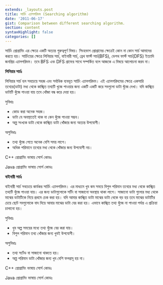 ```yaml
---
extends: _layouts.post
title: সার্চিং এ্যালগরিদম (Searching algorithm)
date: '2011-06-17'
gist: Comparison between different searching algorithm.
section: content
syntaxHighlight: false
categories: []
---
```


সার্চিং প্রোগ্রামিং এর ক্ষেত্রে একটি অত্যন্ত গুরুত্বপূর্ণ বিষয়। সিংহভাগ প্রোগ্রামের ক্ষেত্রেই কোন না কোন সার্চ আমাদের করতে হয়। সার্চিংয়ের ক্ষেত্রে লিনিয়ার সার্চ, বাইনারী সার্চ, ব্রেথ ফার্স্ট সার্চ(BFS), ডেপথ ফার্স্ট সার্চ(DFS) ইত্যাদি জনপ্রিয় এ্যালগরিদম। তবে BFS এবং DFS গ্রাফের সাথে সম্পর্কিত বলে আজকে এ বিষয়ে আলোচনা করব না।

**লিনিয়ার সার্চঃ**

লিনিয়ার সার্চ হল সবচেয়ে সহজ এবং সর্বাধিক ব্যবহৃত সার্চিং এ্যালগরিদম। এই এ্যালগরিদমের ক্ষেত্রে একসারি তথ্যের(ডাটা) মধ্য থেকে কাঙ্খিত তথ্যটি খুজে পাওয়ার জন্য একটি একটি করে সবগুলো ডাটা খুঁজে দেখা। যদি কাঙ্খিত ডাটাটি খুঁজে পাওয়া যায় তবে খোঁজা বন্ধ করে দেয়া হয়।

সুবিধাঃ

- কোড করা অনেক সহজ।
- ডাটা যে অবস্থাতেই থাক না কেন খুঁজে পাওয়া সম্ভব।
- অল্প সংখ্যক ডাটা থেকে কাঙ্খিত ডাটা খোঁজার জন্য অত্যন্ত উপযোগী।

অসুবিধাঃ

- তথ্য খুঁজে পেতে অনেক বেশি সময় লাগে।
- অধিক পরিমানে তথ্যের মধ্য থেকে খোঁজার জন্য উপযোগী নয়।

C++ প্রোগ্রামিং ভাষায় সোর্স কোডঃ

<script src="https://gist.github.com/milon/a3a2fbf2a35c868d14dcc8ba7e04d1fe.js">
</script>

Java প্রোগ্রামিং ভাষায় সোর্স কোডঃ

<script src="https://gist.github.com/milon/f818e073883ee32f00f584ded8f7b11d.js">
</script>

**বাইনারী সার্চঃ**

বাইনারী সার্চ সবচেয়ে কার্যকর সার্চিং এ্যালগরিদম। এর মাধ্যমে খুব কম সময়ে বিপুল পরিমান তথ্যের মধ্য থেকে কাঙ্খিত তথ্যটি খুঁজে পাওয়া যায়। এর জন্য ডাটাগুলোকে সর্টিং বা সাজানো অবস্থায় থাকা লাগে। সাজানো ডাটা গুলোর মধ্য থেকে মাঝের ডাটাটিকে নিয়ে প্রথমে চেক করা হয়। যদি আমার কাঙ্খিত ডাটা মাঝের ডাটা থেকে বড় হয় তবে মাঝের ডাটাটির চেয়ে ছোট সবগুলোকে বাদ দিয়ে আবার মাঝের ডাটা বের করা হয়। এভাবে কাঙ্খিত তথ্য খুঁজে না পাওয়া পর্যন্ত এ প্রক্রিয়া চালানো হয়।

সুবিধাঃ

- খুব অল্প সময়ের মধ্যে তথ্য খুঁজে বের করা যায়।
- বিপুল পরিমান তথ্য খোঁজার জন্য খুবই উপযোগী।

অসুবিধাঃ

- তথ্য সর্টেড বা সাজানো থাকতে হয়।
- অল্প পরিমান ডাটা খোঁজার জন্য খুব বেশি ফলপ্রসূ হয় না।

C++ প্রোগ্রামিং ভাষায় সোর্স কোডঃ

<script src="https://gist.github.com/milon/79aeb68d3153bc6811fe9e771138c3ed.js">
</script>

Java প্রোগ্রামিং ভাষায় সোর্স কোডঃ

<script src="https://gist.github.com/milon/6e2dcc47d67a0e165e3be578c4d1284b.js">
</script>
